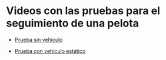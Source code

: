 # Videos con las pruebas para el seguimiento de una pelota

- [Prueba sin vehiculo](https://youtu.be/Wp0OlhT35a4)

- [Prueba con vehículo estático](https://youtu.be/gCUweJSI_6k)
